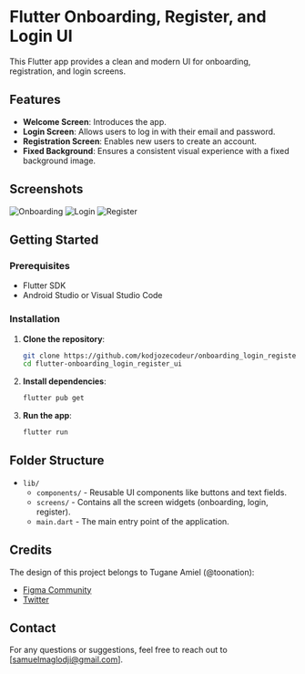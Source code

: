 # Flutter Onboarding, Register, and Login UI

This Flutter app provides a clean and modern UI for onboarding, registration, and login screens.

## Features

- **Welcome Screen**: Introduces the app.
- **Login Screen**: Allows users to log in with their email and password.
- **Registration Screen**: Enables new users to create an account.
- **Fixed Background**: Ensures a consistent visual experience with a fixed background image.

## Screenshots

![Onboarding](assets/screenshots/welcome.jpg)
![Login](assets/screenshots/login.jpg)
![Register](assets/screenshots/register.jpg)

## Getting Started

### Prerequisites

- Flutter SDK
- Android Studio or Visual Studio Code

### Installation

1. **Clone the repository**:

    ```sh
    git clone https://github.com/kodjozecodeur/onboarding_login_register_ui.git
    cd flutter-onboarding_login_register_ui
    ```

2. **Install dependencies**:

    ```sh
    flutter pub get
    ```

3. **Run the app**:

    ```sh
    flutter run
    ```

## Folder Structure

- `lib/`
  - `components/` - Reusable UI components like buttons and text fields.
  - `screens/` - Contains all the screen widgets (onboarding, login, register).
  - `main.dart` - The main entry point of the application.

## Credits

The design of this project belongs to Tugane Amiel (@toonation):

- [Figma Community](https://www.figma.com/@toonation)
- [Twitter](https://twitter.com/tugane4)

## Contact

For any questions or suggestions, feel free to reach out to [samuelmaglodji@gmail.com].
